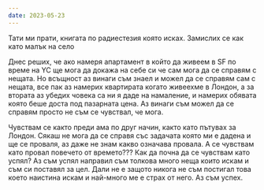 ```yaml
---
date: 2023-05-23
---
```

Тати ми прати, книгата по радиестезия която исках. Замислих се как като малък на село 

Днес реших, че ако намеря апартамент в който да живеем в SF по време на YC ще мога да докажа на себе си че сам мога да се справям с нещата. Но всъщност аз винаги съм знаел и можел да се справям сам с нещата, все пак аз намерих квартирата когато живеехме в Лондон, а за втората аз убедих човека са ни я даде на намаление, и намерих обявата която беше доста под пазарната цена. Аз винаги съм можел да се справям просто не съм се чувствал, че мога. 

Чувствам се както преди ама по друг начин, както като пътувах за Лондон. Сякаш не мога да се справя със задачата която ми е дадена и ще се проваля, аз даже не знам какво означава провала. А се чувствам като провал повечето от времето??? Как да почна да се чувствам като успял? Аз съм успял направил съм толкова много неща които искам и съм си поставял за цел. Дали не е защото никога не съм постигал това което наистина искам и най-много ме е страх от него. Аз съм успех. 



